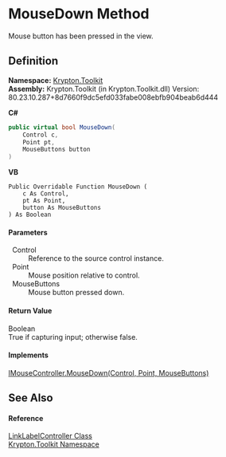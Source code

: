 # MouseDown Method


Mouse button has been pressed in the view.



## Definition
**Namespace:** <a href="79d2eac2-21f4-54ff-7552-b20c33c30600.md">Krypton.Toolkit</a>  
**Assembly:** Krypton.Toolkit (in Krypton.Toolkit.dll) Version: 80.23.10.287+8d7660f9dc5efd033fabe008ebfb904beab6d444

**C#**
``` C#
public virtual bool MouseDown(
	Control c,
	Point pt,
	MouseButtons button
)
```
**VB**
``` VB
Public Overridable Function MouseDown ( 
	c As Control,
	pt As Point,
	button As MouseButtons
) As Boolean
```



#### Parameters
<dl><dt>  Control</dt><dd>Reference to the source control instance.</dd><dt>  Point</dt><dd>Mouse position relative to control.</dd><dt>  MouseButtons</dt><dd>Mouse button pressed down.</dd></dl>

#### Return Value
Boolean  
True if capturing input; otherwise false.

#### Implements
<a href="2dc37542-2808-cca9-9b5c-bf9002c30471.md">IMouseController.MouseDown(Control, Point, MouseButtons)</a>  


## See Also


#### Reference
<a href="ea1542bd-3701-733a-1aae-4563bf322263.md">LinkLabelController Class</a>  
<a href="79d2eac2-21f4-54ff-7552-b20c33c30600.md">Krypton.Toolkit Namespace</a>  
